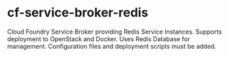 # cf-service-broker-redis
Cloud Foundry Service Broker providing Redis Service Instances. Supports deployment to OpenStack and Docker. Uses Redis Database for management. Configuration files and deployment scripts must be added. 
